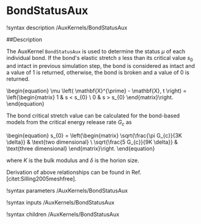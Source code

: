 # BondStatusAux

!syntax description /AuxKernels/BondStatusAux

##Description

The AuxKernel `BondStatusAux` is used to determine the status $\mu$ of each individual bond. If the bond's elastic stretch $s$ less than its critical value $s_{0}$ and intact in previous simulation step, the bond is considered as intact and a value of 1 is returned, otherwise, the bond is broken and a value of 0 is returned.

\begin{equation}
\mu \left( \mathbf{X}^{\prime} - \mathbf{X}, t \right) = \left\{\begin{matrix}
1 & s < s_{0} \\
0 & s > s_{0}
\end{matrix}\right.
\end{equation}

The bond critical stretch value can be calculated for the bond-based models from the critical energy release rate $G_c$ as

\begin{equation}
s_{0} = \left\{\begin{matrix}
\sqrt{\frac{\pi G_{c}}{3K \delta}} & \text{two dimensional} \\
\sqrt{\frac{5 G_{c}}{9K \delta}} & \text{three dimensional}
\end{matrix}\right.
\end{equation}

where $K$ is the bulk modulus and $\delta$ is the horion size.

Derivation of above relationships can be found in Ref. [citet:Silling2005meshfree].

!syntax parameters /AuxKernels/BondStatusAux

!syntax inputs /AuxKernels/BondStatusAux

!syntax children /AuxKernels/BondStatusAux
